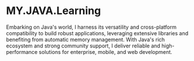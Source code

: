 # MY.JAVA.Learning
Embarking on Java's world, I harness its versatility and cross-platform compatibility to build robust applications, leveraging extensive libraries and benefiting from automatic memory management. With Java's rich ecosystem and strong community support, I deliver reliable and high-performance solutions for enterprise, mobile, and web development.
